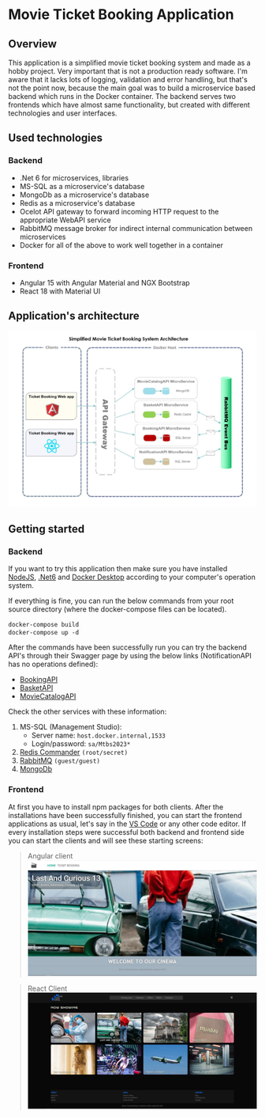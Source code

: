 # Movie Ticket Booking Application

## Overview

This application is a simplified movie ticket booking system and made as a hobby project. Very important that is not a production ready software. I'm aware that it lacks lots of logging, validation and error handling, but that's not the point now, because the main goal was to build a microservice based backend which runs in the Docker container. The backend serves two frontends which have almost same functionality, but created with different technologies and user interfaces.

## Used technologies

### Backend
- .Net 6 for microservices, libraries
- MS-SQL as a microservice's database
- MongoDb as a microservice's database
- Redis as a microservice's database
- Ocelot API gateway to forward incoming HTTP request to the appropriate WebAPI service
- RabbitMQ message broker for indirect internal communication between microservices
- Docker for all of the above to work well together in a container

### Frontend
- Angular 15 with Angular Material and NGX Bootstrap
- React 18 with Material UI

## Application's architecture

![](readmeimgs/architecture.jpg)

## Getting started

### Backend

If you want to try this application then make sure you have installed [NodeJS](https://nodejs.org/en), [.Net6](https://dotnet.microsoft.com/en-us/download/dotnet/6.0) and [Docker Desktop](https://www.docker.com/products/docker-desktop/) according to your computer's operation system.

If everything is fine, you can run the below commands from your root source directory (where the docker-compose files can be located).

```
docker-compose build
docker-compose up -d
```

After the commands have been successfully run you can try the backend API's through their Swagger page by using the below links (NotificationAPI has no operations defined):

- [BookingAPI](http://host.docker.internal:5402/swagger)
- [BasketAPI](http://host.docker.internal:5401/swagger)
- [MovieCatalogAPI](http://host.docker.internal:5400/swagger)

Check the other services with these information:

1. MS-SQL (Management Studio): 
    - Server name:      `host.docker.internal,1533`
    - Login/password:   `sa/Mtbs2023*`
2. [Redis Commander](http://host.docker.internal:8081/) `(root/secret)`
3. [RabbitMQ](http://host.docker.internal:15672/) `(guest/guest)`
4. [MongoDb](http://host.docker.internal:8800/)


### Frontend

At first you have to install npm packages for both clients. After the installations have been successfully finished, you can start the frontend applications as usual, let's say in the [VS Code](https://code.visualstudio.com/) or any other code editor.
If every installation steps were successful both backend and frontend side you can start the clients and will see these starting screens:

>Angular client
![](readmeimgs/angularclient.JPG)

>React Client
![](readmeimgs/reactclient.JPG)

